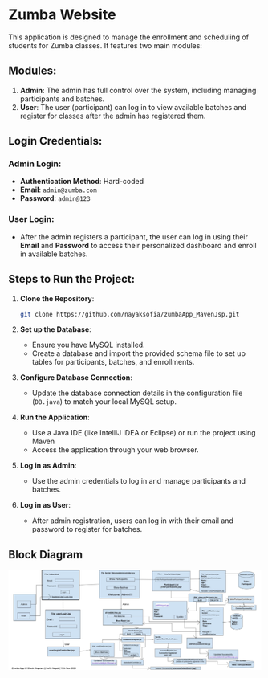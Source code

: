 
# Zumba Website 

This application is designed to manage the enrollment and scheduling of students for Zumba classes. It features two main modules:

## Modules:
1. **Admin**: The admin has full control over the system, including managing participants and batches.
2. **User**: The user (participant) can log in to view available batches and register for classes after the admin has registered them.

## Login Credentials:

### Admin Login:
- **Authentication Method**: Hard-coded
- **Email**: `admin@zumba.com`
- **Password**: `admin@123`

### User Login:
- After the admin registers a participant, the user can log in using their **Email** and **Password** to access their personalized dashboard and enroll in available batches.

## Steps to Run the Project:

1. **Clone the Repository**:
   ```bash
   git clone https://github.com/nayaksofia/zumbaApp_MavenJsp.git
   ```

2. **Set up the Database**:
   - Ensure you have MySQL installed.
   - Create a database and import the provided schema file to set up tables for participants, batches, and enrollments.

3. **Configure Database Connection**:
   - Update the database connection details in the configuration file (`DB.java`) to match your local MySQL setup.

4. **Run the Application**:
   - Use a Java IDE (like IntelliJ IDEA or Eclipse) or run the project using Maven
   - Access the application through your web browser.

5. **Log in as Admin**:
   - Use the admin credentials to log in and manage participants and batches.

6. **Log in as User**:
   - After admin registration, users can log in with their email and password to register for batches.

## Block Diagram
![ZUMBA APP](src\main\webapp\images\ZumbaAppBlockDiagram.jpg)

